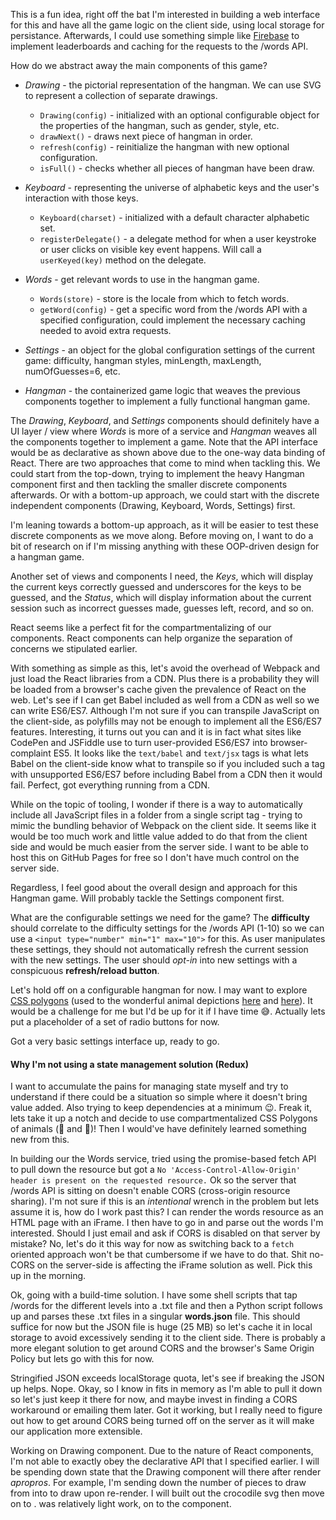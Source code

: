 This is a fun idea, right off the bat I'm interested in building a web interface for this and have all the game logic on the client side, using local storage for persistance. Afterwards, I could use something simple like [Firebase](https://firebase.google.com) to implement leaderboards and caching for the requests to the /words API.

How do we abstract away the main components of this game?

- *Drawing* - the pictorial representation of the hangman. We can use SVG to represent a collection of separate drawings.
	- `Drawing(config)` - initialized with an optional configurable object for the properties of the hangman, such as gender, style, etc.
	- `drawNext()` - draws next piece of hangman in order.
	- `refresh(config)` - reinitialize the hangman with new optional configuration.
	- `isFull()` - checks whether all pieces of hangman have been draw.

- *Keyboard* - representing the universe of alphabetic keys and the user's interaction with those keys.
	- `Keyboard(charset)` - initialized with a default character alphabetic set.
	- `registerDelegate()` - a delegate method for when a user keystroke or user clicks on visible key event happens. Will call a `userKeyed(key)` method on the delegate.

- *Words* - get relevant words to use in the hangman game.
	- `Words(store)` - store is the locale from which to fetch words.
	- `getWord(config)` - get a specific word from the /words API with a specified configuration, could implement the necessary caching needed to avoid extra requests.

- *Settings* - an object for the global configuration settings of the current game: difficulty, hangman styles, minLength, maxLength, numOfGuesses=6, etc.

- *Hangman* - the containerized game logic that weaves the previous components together to implement a fully functional hangman game.

The _Drawing_, _Keyboard_, and _Settings_ components should definitely have a UI layer / view where _Words_ is more of a service and _Hangman_ weaves all the components together to implement a game. Note that the API interface would be as declarative as shown above due to the one-way data binding of React. There are two approaches that come to mind when tackling this. We could start from the top-down, trying to implement the heavy Hangman component first and then tackling the smaller discrete components afterwards. Or with a bottom-up approach, we could start with the discrete independent components (Drawing, Keyboard, Words, Settings) first.

I'm leaning towards a bottom-up approach, as it will be easier to test these discrete components as we move along. Before moving on, I want to do a bit of research on if I'm missing anything with these OOP-driven design for a hangman game.

Another set of views and components I need, the *Keys*, which will display the current keys correctly guessed and underscores for the keys to be guessed, and the *Status*, which will display information about the current session such as incorrect guesses made, guesses left, record, and so on.

React seems like a perfect fit for the compartmentalizing of our components. React components can help organize the separation of concerns we stipulated earlier.

With something as simple as this, let's avoid the overhead of Webpack and just load the React libraries from a CDN. Plus there is a probability they will be loaded from a browser's cache given the prevalence of React on the web. Let's see if I can get Babel included as well from a CDN as well so we can write ES6/ES7. Although I'm not sure if you can transpile JavaScript on the client-side, as polyfills may not be enough to implement all the ES6/ES7 features. Interesting, it turns out you can and it is in fact what sites like CodePen and JSFiddle use to turn user-provided ES6/ES7 into browser-complaint ES5. It looks like the `text/babel` and `text/jsx` tags is what lets Babel on the client-side know what to transpile so if you included such a tag with unsupported ES6/ES7 before including Babel from a CDN then it would fail. Perfect, got everything running from a CDN.

While on the topic of tooling, I wonder if there is a way to automatically include all JavaScript files in a folder from a single script tag - trying to mimic the bundling behavior of Webpack on the client side. It seems like it would be too much work and little value added to do that from the client side and would be much easier from the server side. I want to be able to host this on GitHub Pages for free so  I don't have much control on the server side.

Regardless, I feel good about the overall design and approach for this Hangman game. Will probably tackle the Settings component first.

What are the configurable settings we need for the game? The **difficulty** should correlate to the difficulty settings for the /words API (1-10) so we can use a `<input type="number" min="1" max="10">` for this. As user manipulates these settings, they should not automatically refresh the current session with the new settings. The user should _opt-in_ into new settings with a conspicuous **refresh/reload button**.

Let's hold off on a configurable hangman for now. I may want to explore [CSS polygons]() (used to the wonderful animal depictions [here](http://species-in-pieces.com/#) and [here](http://interviewing.io/employers/)). It would be a challenge for me but I'd be up for it if I have time 😅. Actually lets put a placeholder of a set of radio buttons for now.

Got a very basic settings interface up, ready to go.

#### Why I'm not using a state management solution (Redux)

I want to accumulate the pains for managing state myself and try to understand if there could be a situation so simple where it doesn't bring value added. Also trying to keep dependencies at a minimum 😉. Freak it, lets take it up a notch and decide to use compartmentalized CSS Polygons of animals (🦁 and 🐊)! Then I would've have definitely learned something new from this.

In building our the Words service, tried using the promise-based fetch API to pull down the resource but got a `No 'Access-Control-Allow-Origin' header is present on the requested resource.` Ok so the server that /words API is sitting on doesn't enable CORS (cross-origin resource sharing). I'm not sure if this is an _intentional_ wrench in the problem but lets assume it is, how do I work past this? I can render the words resource as an HTML page with an iFrame. I then have to go in and parse out the words I'm interested. Should I just email and ask if CORS is disabled on that server by mistake? No, let's do it this way for now as switching back to a `fetch` oriented approach won't be that cumbersome if we have to do that. Shit no-CORS on the server-side is affecting the iFrame solution as well. Pick this up in the morning.

Ok, going with a build-time solution. I have some shell scripts that tap /words for the different levels into a .txt file and then a Python script follows up and parses these .txt files in a singular **words.json** file. This should suffice for now but the JSON file is huge (25 MB) so let's cache it in local storage to avoid excessively sending it to the client side. There is probably a more elegant solution to get around CORS and the browser's Same Origin Policy but lets go with this for now.

Stringified JSON exceeds localStorage quota, let's see if breaking the JSON up helps. Nope. Okay, so I know in fits in memory as I'm able to pull it down so let's just keep it there for now, and maybe invest in finding a CORS workaround or emailing them later. Got it working, but I really need to figure out how to get around CORS being turned off on the server as it will make our application more extensible.

Working on Drawing component. Due to the nature of React components, I'm not able to exactly obey the declarative API that I specified earlier. I will be spending down state that the Drawing component will there after render _apropros_. For example, I'm sending down the number of pieces to draw from <Handman /> into <Drawing /> to draw upon re-render. I will built out the crocodile svg then move on to <Keyboard />. <Keyboard /> was relatively light work, on to the <Keys /> component.
